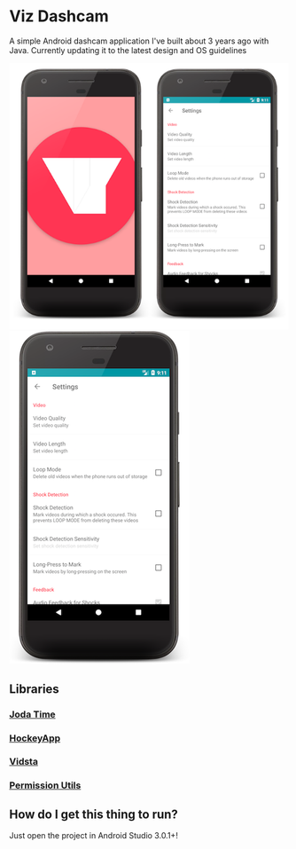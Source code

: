 # Viz Dashcam #
A simple Android dashcam application I've built about 3 years ago with Java. Currently updating it to the latest design and OS guidelines

![the app's splashscreen and settings screen](/screenshots/splash-settings.png) 
![the app's settings screen](/screenshots/settings.png)

## Libraries ##

### [Joda Time](http://www.joda.org/joda-time/)

### [HockeyApp](https://hockeyapp.net/)

### [Vidsta](https://github.com/JakeSteam/Vidsta)

### [Permission Utils](https://github.com/rebus007/PermissionUtils)

## How do I get this thing to run? ###
Just open the project in Android Studio 3.0.1+!


